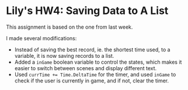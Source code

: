 # Lily's HW4: Saving Data to A List

This assignment is based on the one from last week.

I made several modifications:
* Instead of saving the best record, ie. the shortest time used, to a variable, it is now saving records to a list.
* Added a `inGame` boolean variable to control the states, which makes it easier to switch between scenes and display different text.
* Used `currTime += Time.DeltaTime` for the timer, and used `inGame` to check if the user is currently in game, and if not, clear the timer.
